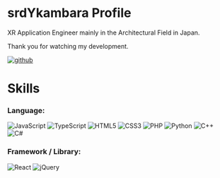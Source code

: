 # srdYkambara Profile

XR Application Engineer mainly in the Architectural Field in Japan.

Thank you for watching my development.

[![github](https://img.shields.io/github/followers/srdYkambara?label=Follow%20%40srdYkambara&style=social)](https://github.com/srdYkambara)



# Skills

### Language:

![JavaScript](https://img.shields.io/badge/Javascript-276DC3.svg?logo=javascript&style=flat)
![TypeScript](https://img.shields.io/badge/-TypeScript-1572B6.svg?logo=typescript&style=flat)
![HTML5](https://img.shields.io/badge/-HTML5-333.svg?logo=html5&style=flat)
![CSS3](https://img.shields.io/badge/-CSS3-1572B6.svg?logo=css3&style=flat)
![PHP](https://img.shields.io/badge/PHP-ccc.svg?logo=php&style=flat)
![Python](https://img.shields.io/badge/-Python-F9DC3E.svg?logo=python&style=flat)
![C++](https://img.shields.io/badge/-C++-00599C.svg?logo=cplusplus&style=plastic)
![C#](https://img.shields.io/badge/-C%23-blue.svg)

### Framework / Library:

![React](https://img.shields.io/badge/-React-555.svg?logo=react&style=flat)
![jQuery](https://img.shields.io/badge/-jQuery-0769AD.svg?logo=jquery&style=flat)
